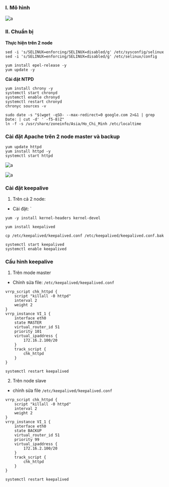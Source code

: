 ### I. Mô hình

![a](https://f5-zpcloud.zdn.vn/6837030862143115219/f5457e6e9a0c5e52071d.jpg)

### II. Chuẩn bị

**Thực hiện trên 2 node**

```
sed -i 's/SELINUX=enforcing/SELINUX=disabled/g' /etc/sysconfig/selinux
sed -i 's/SELINUX=enforcing/SELINUX=disabled/g' /etc/selinux/config
```

```
yum install epel-release -y
yum update -y
```

**Cài đặt NTPD**

```
yum install chrony -y
systemctl start chronyd 
systemctl enable chronyd
systemctl restart chronyd 
chronyc sources -v
```

```
sudo date -s "$(wget -qSO- --max-redirect=0 google.com 2>&1 | grep Date: | cut -d' ' -f5-8)Z"
ln -f -s /usr/share/zoneinfo/Asia/Ho_Chi_Minh /etc/localtime
```



### Cài đặt Apache trên 2 node master và backup

```
yum update httpd
yum install httpd -y
systemctl start httpd
```

![a](https://f5-zpcloud.zdn.vn/2427581306677936609/917268e9d68b12d54b9a.jpg)

![a](https://f5-zpcloud.zdn.vn/5943691234422197434/45fe0a8fb4ed70b329fc.jpg)


### Cài đặt keepalive

1. Trên cả 2 node:

- Cài đặt: `

```
yum -y install kernel-headers kernel-devel

yum install keepalived

cp /etc/keepalived/keepalived.conf /etc/keepalived/keepalived.conf.bak

systemctl start keepalived
systemctl enable keepalived
```

### Cấu hình keepalive

1. Trên mode master

- Chỉnh sửa file: `/etc/keepalived/keepalived.conf`

```
vrrp_script chk_httpd {
    script "killall -0 httpd"
    interval 2
    weight 2
}
vrrp_instance VI_1 {
    interface eth0
    state MASTER
    virtual_router_id 51
    priority 101
    virtual_ipaddress {
        172.16.2.100/20
    }
    track_script {
        chk_httpd
    }
}

```

```
systemctl restart keepalived
```

2. Trên node slave

- chỉnh sửa file `/etc/keepalived/keepalived.conf`

```
vrrp_script chk_httpd {
    script "killall -0 httpd"
    interval 2
    weight 2
}
vrrp_instance VI_1 {
    interface eth0
    state BACKUP
    virtual_router_id 51
    priority 99
    virtual_ipaddress {
        172.16.2.100/20
    }
    track_script {
        chk_httpd
    }
}
```

```
systemctl restart keepalived
```




